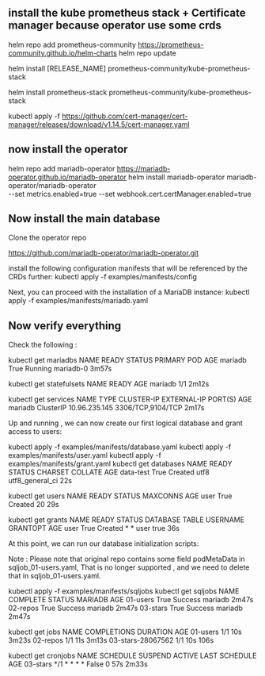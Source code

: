 ## install the kube prometheus stack + Certificate manager because operator use some crds

helm repo add prometheus-community https://prometheus-community.github.io/helm-charts
helm repo update

helm install [RELEASE_NAME] prometheus-community/kube-prometheus-stack

helm install prometheus-stack prometheus-community/kube-prometheus-stack


kubectl apply -f https://github.com/cert-manager/cert-manager/releases/download/v1.14.5/cert-manager.yaml


## now install the operator

helm repo add mariadb-operator https://mariadb-operator.github.io/mariadb-operator
helm install mariadb-operator mariadb-operator/mariadb-operator \
  --set metrics.enabled=true --set webhook.cert.certManager.enabled=true

## Now install the main database

Clone the operator repo

https://github.com/mariadb-operator/mariadb-operator.git

install the following configuration manifests that will be referenced by the CRDs further:
kubectl apply -f examples/manifests/config

Next, you can proceed with the installation of a MariaDB instance:
kubectl apply -f examples/manifests/mariadb.yaml

## Now verify everything

Check the following :

kubectl get mariadbs
NAME      READY   STATUS    PRIMARY POD     AGE
mariadb   True    Running   mariadb-0       3m57s

kubectl get statefulsets
NAME      READY   AGE
mariadb   1/1     2m12s

kubectl get services
NAME         TYPE        CLUSTER-IP      EXTERNAL-IP   PORT(S)             AGE
mariadb      ClusterIP   10.96.235.145   <none>        3306/TCP,9104/TCP   2m17s

Up and running , we can now create our first logical database and grant access to users:

kubectl apply -f examples/manifests/database.yaml
kubectl apply -f examples/manifests/user.yaml
kubectl apply -f examples/manifests/grant.yaml
kubectl get databases
NAME        READY   STATUS    CHARSET   COLLATE           AGE
data-test   True    Created   utf8      utf8_general_ci   22s

kubectl get users
NAME              READY   STATUS    MAXCONNS   AGE
user              True    Created   20         29s

kubectl get grants
NAME              READY   STATUS    DATABASE   TABLE   USERNAME          GRANTOPT   AGE
user              True    Created   *          *       user              true       36s

At this point, we can run our database initialization scripts:

Note : Please note that original repo contains some field podMetaData in sqljob_01-users.yaml,
That is no longer supported , and we need to delete that in sqljob_01-users.yaml.

kubectl apply -f examples/manifests/sqljobs
kubectl get sqljobs
NAME       COMPLETE   STATUS    MARIADB   AGE
01-users   True       Success   mariadb   2m47s
02-repos   True       Success   mariadb   2m47s
03-stars   True       Success   mariadb   2m47s

kubectl get jobs
NAME                  COMPLETIONS   DURATION   AGE
01-users              1/1           10s        3m23s
02-repos              1/1           11s        3m13s
03-stars-28067562     1/1           10s        106s

kubectl get cronjobs
NAME       SCHEDULE      SUSPEND   ACTIVE   LAST SCHEDULE   AGE
03-stars   */1 * * * *   False     0        57s             2m33s

